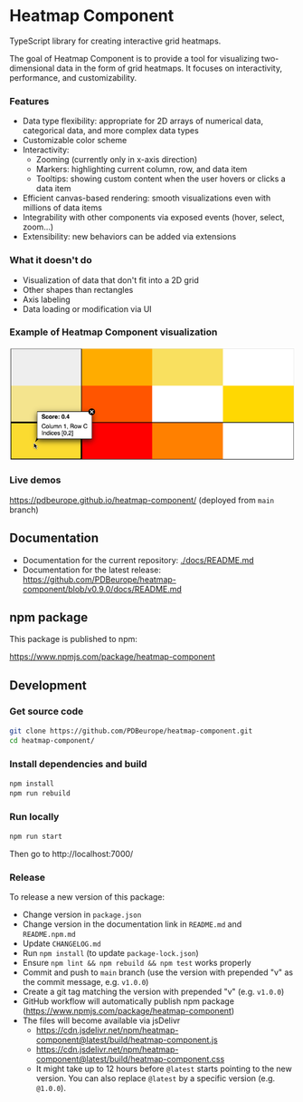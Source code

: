 <!-- README for GitHub -->

# Heatmap Component

TypeScript library for creating interactive grid heatmaps.

The goal of Heatmap Component is to provide a tool for visualizing two-dimensional data in the form of grid heatmaps. It focuses on interactivity, performance, and customizability.

### Features

-   Data type flexibility: appropriate for 2D arrays of numerical data, categorical data, and more complex data types
-   Customizable color scheme
-   Interactivity:
    -   Zooming (currently only in x-axis direction)
    -   Markers: highlighting current column, row, and data item
    -   Tooltips: showing custom content when the user hovers or clicks a data item
-   Efficient canvas-based rendering: smooth visualizations even with millions of data items
-   Integrability with other components via exposed events (hover, select, zoom...)
-   Extensibility: new behaviors can be added via extensions

### What it doesn't do

-   Visualization of data that don't fit into a 2D grid
-   Other shapes than rectangles
-   Axis labeling
-   Data loading or modification via UI

### Example of Heatmap Component visualization

![Heatmap Component](./docs/heatmap-component.png)

### Live demos

<https://pdbeurope.github.io/heatmap-component/> (deployed from `main` branch)

## Documentation

-   Documentation for the current repository: [./docs/README.md](./docs/README.md)
-   Documentation for the latest release: <https://github.com/PDBeurope/heatmap-component/blob/v0.9.0/docs/README.md>

## npm package

This package is published to npm:

<https://www.npmjs.com/package/heatmap-component>

## Development

### Get source code

```sh
git clone https://github.com/PDBeurope/heatmap-component.git
cd heatmap-component/
```

### Install dependencies and build

```sh
npm install
npm run rebuild
```

### Run locally

```sh
npm run start
```

Then go to http://localhost:7000/

### Release

To release a new version of this package:

-   Change version in `package.json`
-   Change version in the documentation link in `README.md` and `README.npm.md`
-   Update `CHANGELOG.md`
-   Run `npm install` (to update `package-lock.json`)
-   Ensure `npm lint && npm rebuild && npm test` works properly
-   Commit and push to `main` branch (use the version with prepended "v" as the commit message, e.g. `v1.0.0`)
-   Create a git tag matching the version with prepended "v" (e.g. `v1.0.0`)
-   GitHub workflow will automatically publish npm package (https://www.npmjs.com/package/heatmap-component)
-   The files will become available via jsDelivr
    -   https://cdn.jsdelivr.net/npm/heatmap-component@latest/build/heatmap-component.js
    -   https://cdn.jsdelivr.net/npm/heatmap-component@latest/build/heatmap-component.css
    -   It might take up to 12 hours before `@latest` starts pointing to the new version. You can also replace `@latest` by a specific version (e.g. `@1.0.0`).
